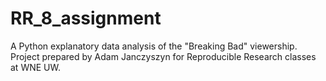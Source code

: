 # RR_8_assignment

A Python explanatory data analysis of the "Breaking Bad" viewership. 
Project prepared by Adam Janczyszyn for Reproducible Research classes at WNE UW.

